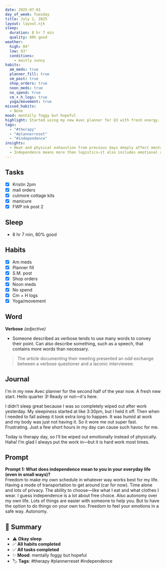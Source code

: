 ```yaml
---
date: 2025-07-01
day_of_week: Tuesday
title: July 1, 2025
layout: layout.njk
sleep:
  duration: 8 hr 7 min
  quality: 80% good
weather:
  high: 84°
  low: 63°
  conditions:
    - mostly sunny
habits:
  am_meds: true
  planner_fill: true
  sm_post: true
  shop_orders: true
  noon_meds: true
  no_spend: true
  cm_+_h_logs: true
  yoga/movement: true
missed_habits:
  - None
mood: mentally foggy but hopeful
highlight: Started using my new Avec planner for Q3 with fresh energy.
tags:
  - "#therapy"
  - "#plannerreset"
  - "#independence"
insights:
  - Heat and physical exhaustion from previous days deeply affect mental clarity and emotional resilience.
  - Independence means more than logistics—it also includes emotional autonomy and the ability to process freely.
---
```


## Tasks
- [x] Kristin 2pm  
- [x] mail orders  
- [x] cutmore cottage kits  
- [x] manicure  
- [x] FWP ink post 2  

## Sleep
- 8 hr 7 min, 80% good

## Habits
- [x] Am meds  
- [x] Planner fill  
- [x] S.M. post  
- [x] Shop orders  
- [x] Noon meds  
- [x] No spend  
- [x] Cm + H logs  
- [x] Yoga/movement  

## Word
**Verbose** *(adjective)*  
- Someone described as verbose tends to use many words to convey their point. Can also describe something, such as a speech, that contains more words than necessary.  
> The article documenting their meeting presented an odd exchange between a verbose questioner and a laconic interviewee.

## Journal
I'm in my new Avec planner for the second half of the year now. A fresh new start. Hello quarter 3! Ready or not—it's here.

I didn’t sleep great because I was so completely wiped out after work yesterday. My sleepiness started at like 3:30pm, but I held it off. Then when I needed to fall asleep it took extra long to happen. It was humid at work and my body was just not having it. So it wore me out super fast. Frustrating. Just a few short hours in my day can cause such havoc for me.

Today is therapy day, so I’ll be wiped out emotionally instead of physically. Haha! I’m glad I always put the work in—but it is hard work most times.

## Prompt
**Prompt 1: What does independence mean to you in your everyday life (even in small ways)?**  
Freedom to make my own schedule in whatever way works best for my life. Having a mode of transportation to get around (car for now). Time alone and lots of privacy. The ability to choose—like what I eat and what clothes I wear. I guess independence is a lot about free choice. Also autonomy over my own life. Lots of things are easier with someone to help you. But to have the option to do things on your own too. Freedom to feel your emotions in a safe way. Autonomy.

## 📌 Summary
- ⚠️ **Okay sleep**
- ✅ **All habits completed**
- ✅ **All tasks completed**
- ✨ **Mood**: mentally foggy but hopeful
- 🏷️ **Tags**: #therapy #plannerreset #independence